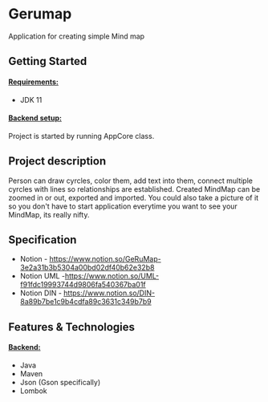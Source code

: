 # Gerumap
<p>
  Application for creating simple Mind map
</p>

## Getting Started
<h4><ins>Requirements:</ins></h4>
<p>
  
  - JDK 11
</p>

#### <ins>Backend setup:</ins>
<p>
  Project is started by running AppCore class.
</p>

## Project description
<p>
  Person can draw cyrcles, color them, add text into them, connect multiple cyrcles with lines so relationships are established.
  Created MindMap can be zoomed in or out, exported and imported. You could also take a picture of it so you don't have to start application everytime you want to see your MindMap, its really nifty.
</p>

## Specification
<p>
  
  - Notion - https://www.notion.so/GeRuMap-3e2a31b3b5304a00bd02df40b62e32b8 
  - Notion UML -https://www.notion.so/UML-f91fdc19993744d9806fa540367ba01f 
  - Notion DIN - https://www.notion.so/DIN-8a89b7be1c9b4cdfa89c3631c349b7b9 
</p>

## Features & Technologies 
#### <ins>Backend:</ins>
<p>
  
  - Java
  - Maven
  - Json (Gson specifically)
  - Lombok
</p> 

